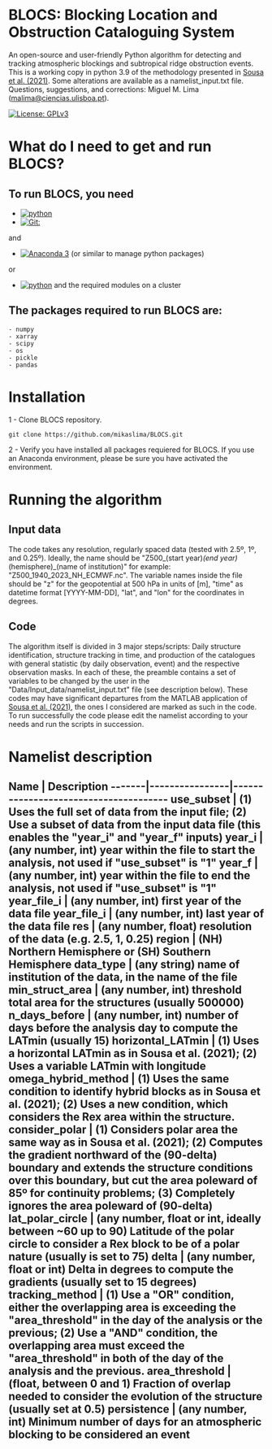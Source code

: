 # BLOCS: Blocking Location and Obstruction Cataloguing System
An open-source and user-friendly Python algorithm for detecting and tracking atmospheric blockings and subtropical ridge obstruction events.
This is a working copy in python 3.9 of the methodology presented in [Sousa et al. (2021)](https://doi.org/10.1175/JCLI-D-20-0658.1). Some alterations are available as a namelist_input.txt file.
Questions, suggestions, and corrections: Miguel M. Lima (malima@ciencias.ulisboa.pt).

[![License: GPLv3](https://img.shields.io/badge/License-GPLv3-blue.svg)](https://www.gnu.org/licenses/gpl-3.0)

# What do I need to get and run BLOCS?

## To run BLOCS, you need

   * [![python](https://img.shields.io/badge/Python-3-3776AB.svg?style=flat&logo=python&logoColor=white)](https://www.python.org)
   * [![Git: ](https://img.shields.io/badge/Git--blue)](https://git-scm.com/)

and

 * [![Anaconda 3](https://img.shields.io/badge/Anaconda-3-green.svg)](https://www.anaconda.com/) (or similar to manage python packages)

or

  *  [![python](https://img.shields.io/badge/Python-3-3776AB.svg?style=flat&logo=python&logoColor=white)](https://www.python.org) and the required modules on a cluster

## The packages required to run BLOCS are:
  
```
- numpy
- xarray
- scipy
- os
- pickle
- pandas
```

# Installation

1 - Clone BLOCS repository.

 ```
git clone https://github.com/mikaslima/BLOCS.git
  ```

2 - Verify you have installed all packages requiered for BLOCS. If you use an Anaconda environment, please be sure you have activated the environment.

# Running the algorithm

## Input data

The code takes any resolution, regularly spaced data (tested with 2.5º, 1º, and 0.25º). Ideally, the name should be "Z500_(start year)_(end year)_(hemisphere)_(name of institution)" for example: "Z500_1940_2023_NH_ECMWF.nc". The variable names inside the file should be "z" for the geopotential at 500 hPa in units of [m], "time" as datetime format [YYYY-MM-DD], "lat", and "lon" for the coordinates in degrees.

## Code

The algorithm itself is divided in 3 major steps/scripts: Daily structure identification, structure tracking in time, and production of the catalogues with general statistic (by daily observation, event) and the respective observation masks.
In each of these, the preamble contains a set of variables to be changed by the user in the "Data/Input_data/namelist_input.txt" file (see description below).
These codes may have significant departures from the MATLAB application of [Sousa et al. (2021)](https://doi.org/10.1175/JCLI-D-20-0658.1), the ones I considered are marked as such in the code.
To run successfully the code please edit the namelist according to your needs and run the scripts in succession.

# Namelist description

Name           | Description
-------|----------------|--------------------------------------
use_subset          | (1) Uses the full set of data from the input file; (2) Use a subset of data from the input data file (this enables the "year_i" and "year_f" inputs)
year_i              | (any number, int) year within the file to start the analysis, not used if "use_subset" is "1"
year_f              | (any number, int) year within the file to end the analysis, not used if "use_subset" is "1"
year_file_i         | (any number, int) first year of the data file
year_file_i         | (any number, int) last year of the data file
res                 | (any number, float) resolution of the data (e.g. 2.5, 1, 0.25)
region              | (NH) Northern Hemisphere or (SH) Southern Hemisphere
data_type           | (any string) name of institution of the data, in the name of the file
min_struct_area     | (any number, int) threshold total area for the structures (usually 500000)
n_days_before       | (any number, int) number of days before the analysis day to compute the LATmin (usually 15)
horizontal_LATmin   | (1) Uses a horizontal LATmin as in Sousa et al. (2021); (2) Uses a variable LATmin with longitude
omega_hybrid_method | (1) Uses the same condition to identify hybrid blocks as in Sousa et al. (2021); (2) Uses a new condition, which considers the Rex area within the structure.
consider_polar      | (1) Considers polar area the same way as in Sousa et al. (2021); (2) Computes the gradient northward of the (90-delta) boundary and extends the structure conditions over this boundary, but cut the area poleward of 85º for continuity problems; (3) Completely ignores the area poleward of (90-delta)
lat_polar_circle    | (any number, float or int, ideally between ~60 up to 90) Latitude of the polar circle to consider a Rex block to be of a polar nature (usually is set to 75)
delta               | (any number, float or int) Delta in degrees to compute the gradients (usually set to 15 degrees)
tracking_method     | (1) Use a "OR" condition, either the overlapping area is exceeding the "area_threshold" in the day of the analysis or the previous; (2) Use a "AND" condition, the overlapping area must exceed the "area_threshold" in both of the day of the analysis and the previous.
area_threshold      | (float, between 0 and 1) Fraction of overlap needed to consider the evolution of the structure (usually set at 0.5)
persistence         | (any number, int) Minimum number of days for an atmospheric blocking to be considered an event
---------------------------------------------------------------

